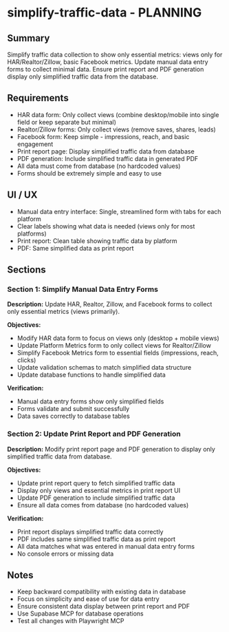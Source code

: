 # simplify-traffic-data - PLANNING

## Summary
Simplify traffic data collection to show only essential metrics: views only for HAR/Realtor/Zillow, basic Facebook metrics. Update manual data entry forms to collect minimal data. Ensure print report and PDF generation display only simplified traffic data from the database.

## Requirements
- HAR data form: Only collect views (combine desktop/mobile into single field or keep separate but minimal)
- Realtor/Zillow forms: Only collect views (remove saves, shares, leads)
- Facebook form: Keep simple - impressions, reach, and basic engagement
- Print report page: Display simplified traffic data from database
- PDF generation: Include simplified traffic data in generated PDF
- All data must come from database (no hardcoded values)
- Forms should be extremely simple and easy to use

## UI / UX
- Manual data entry interface: Single, streamlined form with tabs for each platform
- Clear labels showing what data is needed (views only for most platforms)
- Print report: Clean table showing traffic data by platform
- PDF: Same simplified data as print report

## Sections

### Section 1: Simplify Manual Data Entry Forms
**Description:** Update HAR, Realtor, Zillow, and Facebook forms to collect only essential metrics (views primarily).

**Objectives:**
- Modify HAR data form to focus on views only (desktop + mobile views)
- Update Platform Metrics form to only collect views for Realtor/Zillow
- Simplify Facebook Metrics form to essential fields (impressions, reach, clicks)
- Update validation schemas to match simplified data structure
- Update database functions to handle simplified data

**Verification:**
- Manual data entry forms show only simplified fields
- Forms validate and submit successfully
- Data saves correctly to database tables

### Section 2: Update Print Report and PDF Generation
**Description:** Modify print report page and PDF generation to display only simplified traffic data from database.

**Objectives:**
- Update print report query to fetch simplified traffic data
- Display only views and essential metrics in print report UI
- Update PDF generation to include simplified traffic data
- Ensure all data comes from database (no hardcoded values)

**Verification:**
- Print report displays simplified traffic data correctly
- PDF includes same simplified traffic data as print report
- All data matches what was entered in manual data entry forms
- No console errors or missing data

## Notes
- Keep backward compatibility with existing data in database
- Focus on simplicity and ease of use for data entry
- Ensure consistent data display between print report and PDF
- Use Supabase MCP for database operations
- Test all changes with Playwright MCP
